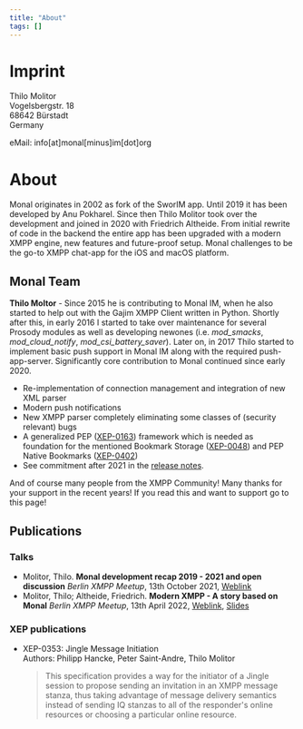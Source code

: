 ```yaml
---
title: "About"
tags: []
---
```


# Imprint

Thilo Molitor</br>
Vogelsbergstr. 18</br>
68642 Bürstadt</br>
Germany

eMail: info[at]monal[minus]im[dot]org

# About

Monal originates in 2002 as fork of the SworIM app.
Until 2019 it has been developed by Anu Pokharel.
Since then Thilo Molitor took over the development and joined in 2020 with Friedrich Altheide.
From initial rewrite of code in the backend the entire app has been upgraded with a modern XMPP engine, new features and future-proof setup.
Monal challenges to be the go-to XMPP chat-app for the iOS and macOS platform.

## Monal Team

**Thilo Moltor** - Since 2015 he is contributing to Monal IM, when he also started to help out with the Gajim XMPP Client written in Python.
Shortly after this, in early 2016 I started to take over maintenance for several Prosody modules as well as developing newones (i.e. *mod_smacks*, *mod_cloud_notify*, *mod_csi_battery_saver*).
Later on, in 2017 Thilo started to implement basic push support in Monal IM along with the required push-app-server.
Significantly core contribution to Monal continued since early 2020. 
- Re-implementation of connection management and integration of new XML parser
- Modern push notifications
- New XMPP parser completely eliminating some classes of (security relevant) bugs
- A generalized PEP ([XEP-0163](https://xmpp.org/extensions/xep-0163.html)) framework which is needed as foundation for the mentioned Bookmark Storage ([XEP-0048](https://xmpp.org/extensions/xep-0048.html)) and PEP Native Bookmarks ([XEP-0402](https://xmpp.org/extensions/xep-0402.html))
- See commitment after 2021 in the [release notes](https://github.com/monal-im/Monal/releases).

And of course many people from the XMPP Community!
Many thanks for your support in the recent years!
If you read this and want to support go to this page!

## Publications

### Talks
* Molitor, Thilo. **Monal development recap 2019 - 2021 and open discussion** *Berlin XMPP Meetup*, 13th October 2021, [Weblink](https://xmpp-meetup.in-berlin.de/talks/monal-2021.mp4)
* Molitor, Thilo; Altheide, Friedrich. **Modern XMPP - A story based on Monal** *Berlin XMPP Meetup*, 13th April 2022, [Weblink](https://xmpp-meetup.in-berlin.de/talks/monal-2022.mp4), [Slides](https://xmpp-meetup.in-berlin.de/talks/monal-and-push.pdf)

### XEP publications

* XEP-0353: Jingle Message Initiation</br>
  Authors: Philipp Hancke, Peter Saint-Andre, Thilo Molitor
  > This specification provides a way for the initiator of a Jingle session to propose sending an invitation in an XMPP message stanza, thus taking advantage of message delivery semantics instead of sending IQ stanzas to all of the responder's online resources or choosing a particular online resource.
